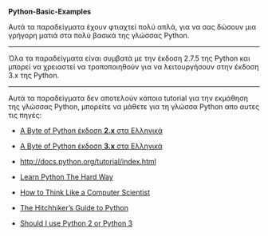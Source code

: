 **Python-Basic-Examples**

Αυτά τα παραδείγματα έχουν φτιαχτεί πολύ απλά, για να σας δώσουν μια γρήγορη ματιά στα πολύ βασικά της γλώσσας Python.

----------
Όλα τα παραδείγματα είναι συμβατά με την έκδοση 2.7.5 της Python και μπορεί να χρειαστεί να τροποποιηθούν για να λειτουργήσουν στην έκδοση 3.x της Python.


----------
Αυτά τα παραδείγματα δεν αποτελούν κάποιο tutorial για την εκμάθηση της γλώσσας Python, μπορείτε να μάθετε για τη γλώσσα Python απο αυτες τις πηγές:

 - [A Byte of Python έκδοση **2.x** στα Ελληνικά][1]


 - [A Byte of Python έκδοση **3.x** στα Ελληνικά][2]

 - http://docs.python.org/tutorial/index.html

 - [Learn Python The Hard Way][3]
 
 - [How to Think Like a Computer Scientist][4]
 
 - [The Hitchhiker’s Guide to Python][5]
 
 - [Should I use Python 2 or Python 3][6]

  [1]: http://zindilis.com/docs/A_Byte_of_Python
  [2]: http://wiki.ubuntu-gr.org/byte-of-python-el
  [3]: http://learnpythonthehardway.org/
  [4]: http://www.openbookproject.net/thinkcs/python/english2e/
  [5]: https://python-guide.readthedocs.org/en/latest/
  [6]: https://wiki.python.org/moin/Python2orPython3
